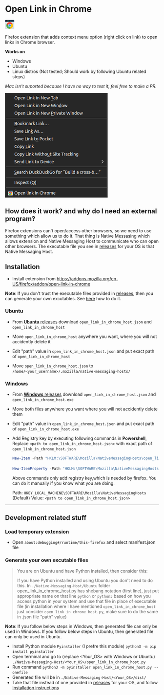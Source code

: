 # Open Link in Chrome
<a href="https://addons.mozilla.org/en-US/firefox/addon/open-link-in-chrome/"><img src="./Extension/icons/open-link-in-chrome-48.png" height=30 /></a>

Firefox extension that adds context menu option (right click on link) to open links in Chrome browser.

__Works on__

- Windows
- Ubuntu
- Linux distros (Not tested; Should work by following Ubuntu related steps)

_Mac isn't suported because I have no way to test it, feel free to make a PR._

![Demo SS](Demo_SS.png)


## How does it work? and why do I need an external program?

Firefox extensions can't open/access other browsers, so we need to use something which allow us to do it. That thing is Native Messasing which allows extension and Native Messaging Host to communicate who can open other browsers. The executable file you see in [releases][1] for your OS is that Native Messaging Host.

## Installation

- Install extension from https://addons.mozilla.org/en-US/firefox/addon/open-link-in-chrome

__Note__: If you don't trust the executable files provided in [releases][1], then you can generate your own excutables. See [here](#generate-your-own-excutable-files) how to do it.

### Ubuntu

- From [__Ubuntu__ releases](https://github.com/rajan-31/open-link-in-chrome/releases/tag/Ubuntu) download `open_link_in_chrome_host.json` and `open_link_in_chrome_host`

- Move `open_link_in_chrome_host` anywhere you want, where you will not accidently delete it

- Edit "path" value in `open_link_in_chrome_host.json` and put exact path of `open_link_in_chrome_host`

- Move `open_link_in_chrome_host.json` to `/home/<your_username>/.mozilla/native-messaging-hosts/`

### Windows

- From [__Windows__ releases](https://github.com/rajan-31/open-link-in-chrome/releases/tag/Windows) download `open_link_in_chrome_host.json` and `open_link_in_chrome_host.exe`

- Move both files anywhere you want where you will not accidently delete them

- Edit "path" value in `open_link_in_chrome_host.json` and put exact path of `open_link_in_chrome_host.exe`

- Add Registry key by executing following commands in __Powershell__,  Replace `<path to open_link_in_chrome_host.json>` with exact path of `open_link_in_chrome_host.json`

    ```powershell
    New-Item -Path "HKLM:\SOFTWARE\Mozilla\NativeMessagingHosts\open_link_in_chrome_host" -Force | Out-Null

    New-ItemProperty -Path "HKLM:\SOFTWARE\Mozilla\NativeMessagingHosts\open_link_in_chrome_host" -Name "(Default)" -Value "<path to open_link_in_chrome_host.json>" -PropertyType String -Force
    ```

    Above commands only add registry key,which is needed by firefox. You can do it manually if you know what you are doing.

    Path: `HKEY_LOCAL_MACHINE\SOFTWARE\Mozilla\NativeMessagingHosts`
    (Default) Value: `<path to open_link_in_chrome_host.json>`


---

## Development related stuff

### Load temporary extension

- Open `about:debugging#/runtime/this-firefox` and select manifest.json file

### Generate your own excutable files

> You are on Ubuntu and have Python installed, then consider this:
>
> If you have Python installed and using Ubuntu you don't need to do this. In `./Native-Messaging-Host/Ubuntu` folder open_link_in_chrome_host.py has shebang notation (first line), just put appropriate name on that line `python` or `python3` based on how you access python in your system and use that file in place of executable file (in installation where I have mentioned `open_link_in_chrome_host` just consider `open_link_in_chrome_host.py`, make sure to do the same in .json file "path" value)

__Note__: If you follow below steps in Windows, then generated file can only be used in Windows. If you follow below steps in Ubuntu, then generated file can only be used in Ubuntu.

- Install Python module `Pyinstaller` (I prefre this module)
    `python3 -m pip install pyinstaller`
- Open terminal and go to (replace <Your_OS> with Windows or Ubuntu)
    `./Native-Messaging-Host/<Your_OS>/open_link_in_chrome_host.py`
- Run command `python3 -m pyinstaller open_link_in_chrome_host.py --onefile`
- Generated file will be in `./Native-Messaging-Host/<Your_OS>/dist/`
- Take that file instead of one provided in [releases][1] for your OS, and follow [Installation instructions](#installation)





[1]: https://github.com/rajan-31/open-link-in-chrome/releases